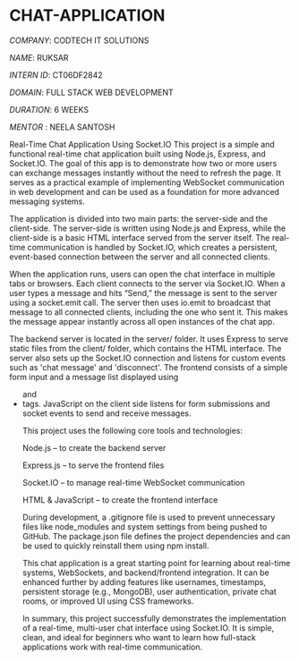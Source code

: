 # CHAT-APPLICATION

*COMPANY*: CODTECH IT SOLUTIONS

*NAME*: RUKSAR

*INTERN ID*: CT06DF2842

*DOMAIN*: FULL STACK WEB DEVELOPMENT

*DURATION*: 6 WEEKS

*MENTOR* : NEELA SANTOSH

 Real-Time Chat Application Using Socket.IO
This project is a simple and functional real-time chat application built using Node.js, Express, and Socket.IO. The goal of this app is to demonstrate how two or more users can exchange messages instantly without the need to refresh the page. It serves as a practical example of implementing WebSocket communication in web development and can be used as a foundation for more advanced messaging systems.

The application is divided into two main parts: the server-side and the client-side. The server-side is written using Node.js and Express, while the client-side is a basic HTML interface served from the server itself. The real-time communication is handled by Socket.IO, which creates a persistent, event-based connection between the server and all connected clients.

When the application runs, users can open the chat interface in multiple tabs or browsers. Each client connects to the server via Socket.IO. When a user types a message and hits “Send,” the message is sent to the server using a socket.emit call. The server then uses io.emit to broadcast that message to all connected clients, including the one who sent it. This makes the message appear instantly across all open instances of the chat app.

The backend server is located in the server/ folder. It uses Express to serve static files from the client/ folder, which contains the HTML interface. The server also sets up the Socket.IO connection and listens for custom events such as 'chat message' and 'disconnect'. The frontend consists of a simple form input and a message list displayed using <ul> and <li> tags. JavaScript on the client side listens for form submissions and socket events to send and receive messages.

This project uses the following core tools and technologies:

Node.js – to create the backend server

Express.js – to serve the frontend files

Socket.IO – to manage real-time WebSocket communication

HTML & JavaScript – to create the frontend interface

During development, a .gitignore file is used to prevent unnecessary files like node_modules and system settings from being pushed to GitHub. The package.json file defines the project dependencies and can be used to quickly reinstall them using npm install.

This chat application is a great starting point for learning about real-time systems, WebSockets, and backend/frontend integration. It can be enhanced further by adding features like usernames, timestamps, persistent storage (e.g., MongoDB), user authentication, private chat rooms, or improved UI using CSS frameworks.

In summary, this project successfully demonstrates the implementation of a real-time, multi-user chat interface using Socket.IO. It is simple, clean, and ideal for beginners who want to learn how full-stack applications work with real-time communication.
